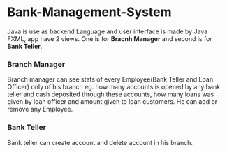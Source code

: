 # Bank-Management-System
Java is use as backend Language and user interface is made by Java FXML, app have 2 views.
One is for **Bracnh Manager** and second is for **Bank Teller**.

### Branch Manager
Branch manager can see stats of every Employee(Bank Teller and Loan Officer) only of his branch
eg. how many accounts is opened by any bank teller and cash deposited through these accounts, how many loans was given by loan officer and amount given to loan customers.
He can add or remove any Employee.

### Bank Teller
Bank teller can create account and delete account in his branch.
